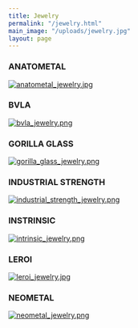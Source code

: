 ```yaml
---
title: Jewelry
permalink: "/jewelry.html"
main_image: "/uploads/jewelry.jpg"
layout: page
---
```


### ANATOMETAL
[![anatometal_jewelry.jpg](/uploads/anatometal_jewelry.jpg)](http://anatometal.com/)  

### BVLA
[![bvla_jewelry.png](/uploads/bvla_jewelry.png)](http://bodyvision.net/)  

### GORILLA GLASS
[![gorilla_glass_jewelry.png](/uploads/gorilla_glass_jewelry.png)](http://www.getgorilla.com/)  

### INDUSTRIAL STRENGTH
[![industrial_strength_jewelry.png](/uploads/industrial_strength_jewelry.png)](http://www.isbodyjewelry.com/)  

### INSTRINSIC
[![intrinsic_jewelry.png](/uploads/intrinsic_jewelry.png)](http://intrinsicbody.com/)  

### LEROI
[![leroi_jewelry.jpg](/uploads/leroi_jewelry.jpg)](http://leroi.com/)  

### NEOMETAL
[![neometal_jewelry.png](/uploads/neometal_jewelry.png)](http://www.neometal.com/)  

